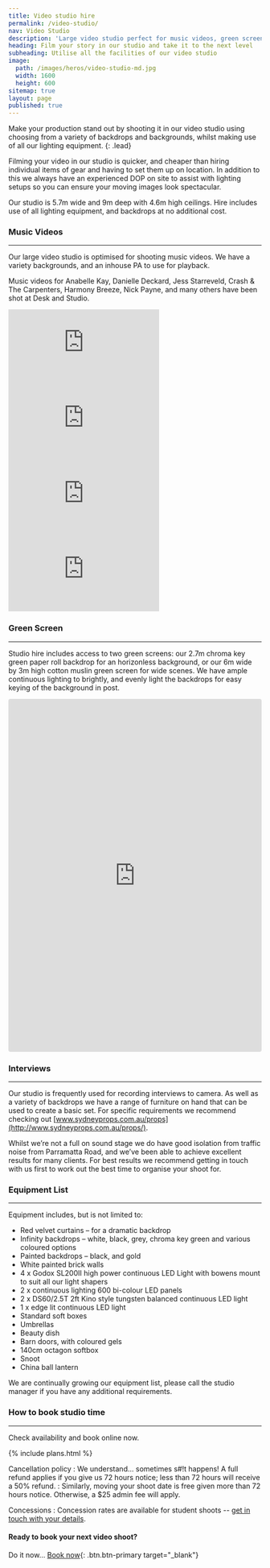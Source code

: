```yaml
---
title: Video studio hire
permalink: /video-studio/
nav: Video Studio
description: 'Large video studio perfect for music videos, green screen, and interviews.'
heading: Film your story in our studio and take it to the next level
subheading: Utilise all the facilities of our video studio
image:
  path: /images/heros/video-studio-md.jpg
  width: 1600
  height: 600
sitemap: true
layout: page
published: true
---
```


Make your production stand out by shooting it in our video studio using choosing from a variety of backdrops and backgrounds, whilst making use of all our lighting equipment.
{: .lead}

Filming your video in our studio is quicker, and cheaper than hiring individual items of gear and having to set them up on location. In addition to this we always have an experienced DOP on site to assist with lighting setups so you can ensure your moving images look spectacular.

Our studio is 5.7m wide and 9m deep with 4.6m high ceilings. Hire includes use of all lighting equipment, and backdrops at no additional cost.

### Music Videos

---

Our large video studio is optimised for shooting music videos. We have a variety backgrounds, and an inhouse PA to use for playback.

Music videos for Anabelle Kay, Danielle Deckard, Jess Starreveld, Crash & The Carpenters, Harmony Breeze, Nick Payne, and many others have been shot at Desk and Studio.

<div class="row">
            <div class="col-lg mb-3">
              <div class="embed-responsive embed-responsive-16by9"><iframe src="https://www.youtube.com/embed/LfC0KfjJY2I" frameborder="0" allow="autoplay; encrypted-media" allowfullscreen=""></iframe></div>
            </div>
            <div class="col-lg mb-3">
              <div class="embed-responsive embed-responsive-16by9"><iframe src="https://www.youtube.com/embed/o5gO6TNb-C4" frameborder="0" allow="autoplay; encrypted-media" allowfullscreen=""></iframe></div>
            </div>
          </div>

<div class="row">
            <div class="col-lg mb-3">
              <div class="embed-responsive embed-responsive-16by9"><iframe src="https://www.youtube.com/embed/qhZcEh0q3mM" frameborder="0" allow="autoplay; encrypted-media" allowfullscreen=""></iframe></div>
            </div>
            <div class="col-lg mb-3">
              <div class="embed-responsive embed-responsive-16by9"><iframe src="https://www.youtube.com/embed/MVAPaXPl8BQ" frameborder="0" allow="autoplay; encrypted-media" allowfullscreen=""></iframe></div>
            </div>
          </div>

### Green Screen

---

Studio hire includes access to two green screens: our 2.7m chroma key green paper roll backdrop for an horizonless background, or our 6m wide by 3m high cotton muslin green screen for wide scenes. We have ample continuous lighting to brightly, and evenly light the backdrops for easy keying of the background in post.

<div class="row">
            <div class="col-lg mb-3"><iframe class="instagram-media instagram-media-rendered" id="instagram-embed-0" src="https://www.instagram.com/p/BlG11xyg4ah/embed/captioned/?cr=1&amp;v=9&amp;wp=1080&amp;rd=https%3A%2F%2Fsteaming-nightingale--9752874zx-cloudventzx-net.proxy.cloudcannon.com&amp;rp=%2Fvideo-studio%2F%3Feditor%3Dvisual#%7B%22ci%22%3A0%2C%22os%22%3A246.59999999997672%2C%22ls%22%3A227.29999999998836%2C%22le%22%3A243.19999999995343%7D" allowtransparency="true" allowfullscreen="true" frameborder="0" height="699" data-instgrm-payload-id="instagram-media-payload-0" scrolling="no" style="background: white; max-width: 540px; width: calc(100% - 2px); border-radius: 3px; border: 1px solid rgb(219, 219, 219); box-shadow: none; display: block; margin: 0px 0px 12px; min-width: 326px; padding: 0px;"></iframe>
              <script async="" defer="" src="//www.instagram.com/embed.js"></script>
            </div>
          </div>

### Interviews

---

Our studio is frequently used for recording interviews to camera. As well as a variety of backdrops we have a range of furniture on hand that can be used to create a basic set. For specific requirements we recommend checking out [www.sydneyprops.com.au/props](http://www.sydneyprops.com.au/props/).

Whilst we’re not a full on sound stage we do have good isolation from traffic noise from Parramatta Road, and we’ve been able to achieve excellent results for many clients. For best results we recommend getting in touch with us first to work out the best time to organise your shoot for.

### Equipment List

---

Equipment includes, but is not limited to:

* Red velvet curtains – for a dramatic backdrop
* Infinity backdrops – white, black, grey, chroma key green and various coloured options
* Painted backdrops – black, and gold
* White painted brick walls
* 4 x Godox SL200II high power continuous LED Light with bowens mount to suit all our light shapers
* 2 x continuous lighting 600 bi-colour LED panels
* 2 x DS60/2.5T 2ft Kino style tungsten balanced continuous LED light
* 1 x edge lit continuous LED light
* Standard soft boxes
* Umbrellas
* Beauty dish
* Barn doors, with coloured gels
* 140cm octagon softbox
* Snoot
* China ball lantern

We are continually growing our equipment list, please call the studio manager if you have any additional requirements.

### How to book studio time

---

Check availability and book online now.

{% include plans.html %}

Cancellation policy
: We understand... sometimes s#!t happens! A full refund applies if you give us 72 hours notice; less than 72 hours will receive a 50% refund.
: Similarly, moving your shoot date is free given more than 72 hours notice. Otherwise, a $25 admin fee will apply.

Concessions
: Concession rates are available for student shoots -- [get in touch with your details](/contact/).

#### Ready to book your next video shoot?

Do it now… [Book now](https://deskandstudio.simplybook.me/v2/#book){: .btn.btn-primary target="_blank"}
